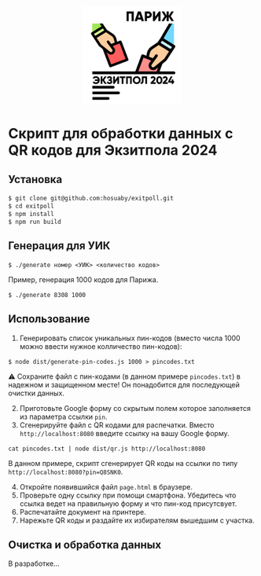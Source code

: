 <p align="center">
  <img width="200px" src="logo.png" />
</p>

# Скрипт для обработки данных с QR кодов для Экзитпола 2024

## Установка

```shell
$ git clone git@github.com:hosuaby/exitpoll.git
$ cd exitpoll
$ npm install
$ npm run build
```

## Генерация для УИК

```shell
$ ./generate номер <УИК> <количество кодов>
```

Пример, генерация 1000 кодов для Парижа.

```shell
$ ./generate 8308 1000
```

## Использование

1. Генерировать список уникальных пин-кодов (вместо числа 1000 можно ввести нужное колличество пин-кодов):
```shell
$ node dist/generate-pin-codes.js 1000 > pincodes.txt
```

:warning: Сохраните файл с пин-кодами (в данном примере `pincodes.txt`) в надежном и защищенном месте! Он понадобится для 
последующей очистки данных.

2. Приготовьте Google форму со скрытым полем которое заполняется из параметра ссылки `pin`.
3. Сгенерируйте файл с QR кодами для распечатки. Вместо `http://localhost:8080` введите ссылку на вашу Google форму.

```shell
cat pincodes.txt | node dist/qr.js http://localhost:8080
```

В данном примере, скрипт сгенерирует QR коды на ссылки по типу `http://localhost:8080?pin=Q8SNK0`.

4. Откройте появившийся файл `page.html` в браузере.
5. Проверьте одну ссылку при помощи смартфона. Убедитесь что ссылка ведет на правильную форму и что пин-код присутсвует.
6. Распечатайте документ на принтере.
7. Нарежьте QR коды и раздайте их избирателям вышедшим с участка.

## Очистка и обработка данных

В разработке...